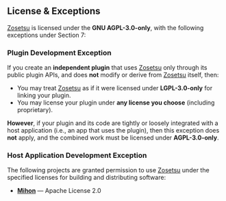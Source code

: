## License & Exceptions

[Zosetsu](#) is licensed under the **GNU AGPL-3.0-only**, with the following exceptions under Section 7:

### Plugin Development Exception

If you create an **independent plugin** that uses [Zosetsu](#) only through its public plugin APIs, and does **not** modify or derive from [Zosetsu](#) itself, then:

- You may treat [Zosetsu](#) as if it were licensed under **LGPL-3.0-only** for linking your plugin.
- You may license your plugin under **any license you choose** (including proprietary).

**However**, if your plugin and its code are tightly or loosely integrated with a host application (i.e., an app that uses the plugin), then this exception does **not** apply, and the combined work must be licensed under **AGPL-3.0-only**.

### Host Application Development Exception

The following projects are granted permission to use [Zosetsu](#) under the specified licenses for building and distributing software:

- [**Mihon**](https://github.com/mihonapp/mihon) — Apache License 2.0
